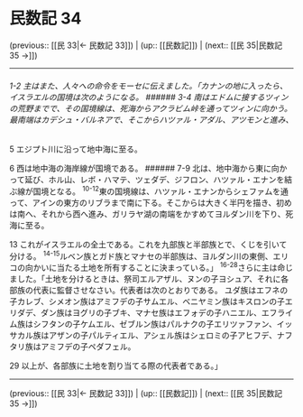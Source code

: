 # 民数記 34

(previous:: [[民 33|← 民数記 33]]) | (up:: [[民数記]]) | (next:: [[民 35|民数記 35 →]])

***
###### 1-2 主はまた、人々への命令をモーセに伝えました。「カナンの地に入ったら、イスラエルの国境は次のようになる。 ###### 3-4 南はエドムに接するツィンの荒野までで、その国境線は、死海からアクラビム峠を通ってツィンに向かう。最南端はカデシュ・バルネアで、そこからハツァル・アダル、アツモンと進み、 



5 
エジプト川に沿って地中海に至る。 



6 
西は地中海の海岸線が国境である。 ###### 7-9 北は、地中海から東に向かって延び、ホル山、レボ・ハマテ、ツェダデ、ジフロン、ハツァル・エナンを結ぶ線が国境となる。 <sup class="versenum">10-12</sup>東の国境線は、ハツァル・エナンからシェファムを通って、アインの東方のリブラまで南に下る。そこからは大きく半円を描き、初めは南へ、それから西へ進み、ガリラヤ湖の南端をかすめてヨルダン川を下り、死海に至る。 



13 
これがイスラエルの全土である。これを九部族と半部族とで、くじを引いて分ける。 <sup class="versenum">14-15</sup>ルベン族とガド族とマナセの半部族は、ヨルダン川の東側、エリコの向かいに当たる土地を所有することに決まっている。」 <sup class="versenum">16-28</sup>さらに主は命じました。「土地を分けるときは、祭司エルアザル、ヌンの子ヨシュア、それに各部族の代表に監督させなさい。代表者は次のとおりである。 ユダ族はエフネの子カレブ、シメオン族はアミフデの子サムエル、ベニヤミン族はキスロンの子エリダデ、ダン族はヨグリの子ブキ、マナセ族はエフォデの子ハニエル、エフライム族はシフタンの子ケムエル、ゼブルン族はパルナクの子エリツァファン、イッサカル族はアザンの子パルティエル、アシェル族はシェロミの子アヒフデ、ナフタリ族はアミフデの子ペダフェル。 



29 
以上が、各部族に土地を割り当てる際の代表者である。」

***

(previous:: [[民 33|← 民数記 33]]) | (up:: [[民数記]]) | (next:: [[民 35|民数記 35 →]])
